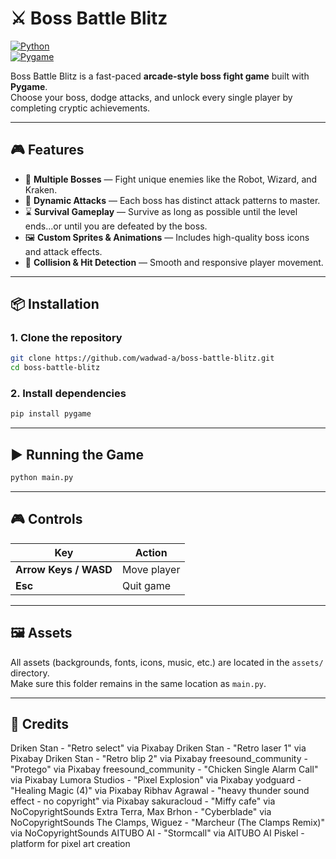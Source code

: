 # ⚔️ Boss Battle Blitz

[![Python](https://img.shields.io/badge/python-3.13.5-blue.svg)](https://www.python.org/)  
[![Pygame](https://img.shields.io/badge/pygame-2.6.1-green.svg)](https://www.pygame.org/news)

Boss Battle Blitz is a fast-paced **arcade-style boss fight game** built with **Pygame**.  
Choose your boss, dodge attacks, and unlock every single player by completing cryptic achievements.

---

## 🎮 Features
- 🐙 **Multiple Bosses** — Fight unique enemies like the Robot, Wizard, and Kraken.
- 🏹 **Dynamic Attacks** — Each boss has distinct attack patterns to master.
- ⌛ **Survival Gameplay** — Survive as long as possible until the level ends...or until you are defeated by the boss.
- 🖼 **Custom Sprites & Animations** — Includes high-quality boss icons and attack effects.
- 🎯 **Collision & Hit Detection** — Smooth and responsive player movement.

---

## 📦 Installation

### 1. Clone the repository
```bash
git clone https://github.com/wadwad-a/boss-battle-blitz.git
cd boss-battle-blitz
```
### 2. Install dependencies
```bash
pip install pygame
```

---

## ▶️ Running the Game
```bash
python main.py
```

---

## 🎮 Controls
| Key        | Action              |
|------------|--------------------|
| **Arrow Keys / WASD** | Move player |
| **Esc**    | Quit game |

---

## 🖼 Assets
All assets (backgrounds, fonts, icons, music, etc.) are located in the `assets/` directory.  
Make sure this folder remains in the same location as `main.py`.

---

## 📃 Credits
Driken Stan - "Retro select" via Pixabay
Driken Stan - "Retro laser 1" via Pixabay
Driken Stan - "Retro blip 2" via Pixabay
freesound_community - "Protego" via Pixabay
freesound_community - "Chicken Single Alarm Call" via Pixabay
Lumora Studios - "Pixel Explosion" via Pixabay
yodguard - "Healing Magic (4)" via Pixabay
Ribhav Agrawal - "heavy thunder sound effect - no copyright" via Pixabay
sakuracloud - "Miffy cafe" via NoCopyrightSounds
Extra Terra, Max Brhon - "Cyberblade" via NoCopyrightSounds
The Clamps, Wiguez - "Marcheur (The Clamps Remix)" via NoCopyrightSounds
AITUBO AI - "Stormcall" via AITUBO AI
Piskel - platform for pixel art creation